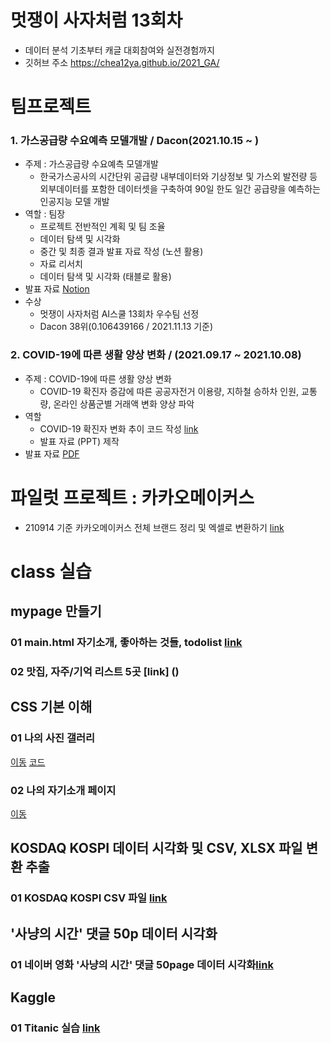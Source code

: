 # 멋쟁이 사자처럼 13회차 
* 데이터 분석 기초부터 캐글 대회참여와 실전경험까지
* 깃허브 주소 https://chea12ya.github.io/2021_GA/


# 팀프로젝트
### 1. 가스공급량 수요예측 모델개발 / Dacon(2021.10.15 ~ )
  * 주제 
    : 가스공급량 수요예측 모델개발
    - 한국가스공사의 시간단위 공급량 내부데이터와 기상정보 및 가스외 발전량 등 외부데이터를 포함한 데이터셋을 구축하여 90일 한도 일간 공급량을 예측하는 인공지능 모델 개발
  * 역할 : 팀장 
      - 프로젝트 전반적인 계획 및 팀 조율
      - 데이터 탐색 및 시각화
      - 중간 및 최종 결과 발표 자료 작성 (노션 활용)
      - 자료 리서치
      - 데이터 탐색 및 시각화 (태블로 활용)
  * 발표 자료 [Notion](https://tulip-starflower-2f6.notion.site/Team-Project-2nd-e4fe4fbfc5224661ad60074883f00e58)
  * 수상
      - 멋쟁이 사자처럼 AI스쿨 13회차 우수팀 선정
      - Dacon 38위(0.106439166 / 2021.11.13 기준)
  
### 2. COVID-19에 따른 생활 양상 변화 / (2021.09.17 ~ 2021.10.08)
  * 주제
    : COVID-19에 따른 생활 양상 변화
    - COVID-19 확진자 증감에 따른 공공자전거 이용량, 지하철 승하차 인원, 교통량, 온라인 상품군별 거래액 변화 양상 파악
  * 역할
      - COVID-19 확진자 변화 추이 코드 작성 [link]()
      - 발표 자료 (PPT) 제작
  * 발표 자료 [PDF](https://chea12ya.github.io/2021_GA/211008_스파게티.pdf)

# 파일럿 프로젝트 : 카카오메이커스
  * 210914 기준 카카오메이커스 전체 브랜드 정리 및 엑셀로 변환하기 [link]()

# class 실습
## mypage 만들기
### 01 main.html 자기소개, 좋아하는 것들, todolist [link](https://chea12ya.github.io/2021_GA/02_css_gallery/main.html)

### 02 맛집, 자주/기억 리스트 5곳 [link] ()

## CSS 기본 이해
### 01 나의 사진 갤러리
[이동](https://chea12ya.github.io/2021_GA/CODECLASS/2021.10/css_gallery/14_img.html)
[코드](https://github.com/chea12ya/2021_GA/blob/main/CODECLASS/2021.10/css_gallery/14_img.html)

### 02 나의 자기소개 페이지
[이동](https://chea12ya.github.io/2021_GA/CODECLASS/2021.10/css_gallery/main.html)


## KOSDAQ KOSPI 데이터 시각화 및 CSV, XLSX 파일 변환 추출
### 01 KOSDAQ KOSPI CSV 파일 [link](https://github.com/chea12ya/2021_GA/blob/main/05_210908%20KOSDAQ%20KOSPI/210908%20KOSDAQ%20%EC%A7%80%EC%88%98.csv)


## '사냥의 시간' 댓글 50p 데이터 시각화
### 01 네이버 영화 '사냥의 시간' 댓글 50page 데이터 시각화[link](https://github.com/chea12ya/2021_GA/blob/main/03_%EB%84%A4%EC%9D%B4%EB%B2%84_%EC%98%81%ED%99%94_%EB%A6%AC%EB%B7%B0_50/%EA%B0%80%EC%B1%84%EC%9B%90_%EC%82%AC%EB%83%A5%EC%9D%98%20%EC%8B%9C%EA%B0%84_50.png)

## Kaggle
### 01 Titanic 실습 [link](https://github.com/chea12ya/2021_GA/blob/main/05_Titanic/210915-titanic.ipynb)
